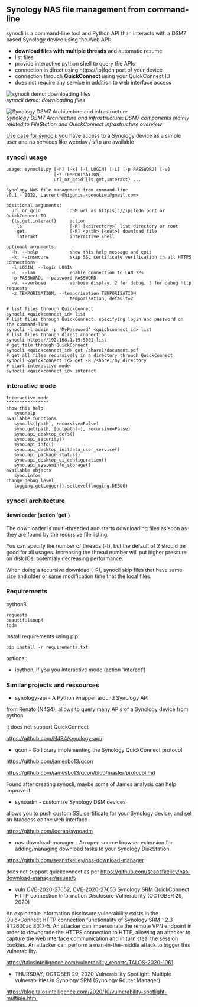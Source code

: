## Synology NAS file management from command-line

synocli is a command-line tool and Python API than interacts with a DSM7 based Synology device using the Web API:
* **download files with multiple threads** and automatic resume
* list files
* provide interactive python shell to query the APIs
* connection in direct using https://ip|fqdn:port of your device
* connection through **QuickConnect** using your QuickConnect ID
* does not require any service in addition to web interface access

![synocli demo: downloading files](doc/synocli_demo.gif)<br/>
_synocli demo: downloading files_

![Synology DSM7 Architecture and infrastructure](https://docs.google.com/drawings/d/e/2PACX-1vQd_4mqoAAbHgl8BaJM8FkwPZ9omRaxk7lN3ynpjuWvGZVb3FaJxl6km-R5Le4Pi9ejWBQhJqWUIzIs/pub?w=1900&h=1200)<br/>
_Synology DSM7 Architecture and infrastructure: DSM7 components mainly related to FileStation and QuickConnect infrastructure overview_

<ins>Use case for synocli</ins>: you have access to a Synology device as a simple user and no services like webdav / sftp are available

### synocli usage

```
usage: synocli.py [-h] [-k] [-l LOGIN] [-L] [-p PASSWORD] [-v]
                  [-z TEMPORISATION]
                  url_or_qcid {ls,get,interact} ...

Synology NAS file management from command-line
v0.1 - 2022, Laurent Ghigonis <ooookiwi@gmail.com>

positional arguments:
  url_or_qcid           DSM url as http[s]://ip|fqdn:port or QuickConnect ID
  {ls,get,interact}     action
    ls                  [-R] [<directory>] list directory or root
    get                 [-R] <path> [<out>] download file
    interact            interactive shell

optional arguments:
  -h, --help            show this help message and exit
  -k, --insecure        skip SSL certificate verification in all HTTPS connections
  -l LOGIN, --login LOGIN
  -L, --lan             enable connection to LAN IPs
  -p PASSWORD, --password PASSWORD
  -v, --verbose         verbose display, 2 for debug, 3 for debug http requests
  -z TEMPORISATION, --temporisation TEMPORISATION
                        temporisation, default=2

# list files through QuickConnect
synocli <quickconnect_id> list
# list files through QuickConnect, specifying login and password on the command-line
synocli -l admin -p 'MyPassword' <quickconnect_id> list
# list files through direct connection
synocli https://192.168.1.19:5001 list
# get file through QuickConnect
synocli <quickconnect_id> get /share1/document.pdf
# get all files recursively in a directory through QuickConnect
synocli <quickconnect_id> get -R /share1/my_directory
# start interactive mode
synocli <quickconnect_id> interact
```

### interactive mode

```
Interactive mode
^^^^^^^^^^^^^^^^
show this help
   synohelp
available functions
   syno.ls([path], recursive=False)
   syno.get(path, [outpath|-], recursive=False)
   syno.api_desktop_defs()
   syno.api_security()
   syno.api_info()
   syno.api_desktop_initdata_user_service()
   syno.api_package_status()
   syno.api_desktop_ui_configuration()
   syno.api_systeminfo_storage()
available objects
   syno.infos
change debug level
   logging.getLogger().setLevel(logging.DEBUG)
```

### synocli architecture

#### downloader (action 'get')

The downloader is multi-threaded and starts downloading files as soon as they are found by the recursive file listing.

You can specify the number of threads (-t), but the default of 2 should be good for all usages. Increasing the thread number will put higher pressure on disk IOs, potentialy decreasing performance.

When doing a recursive download (-R), synocli skip files that have same size and older or same modification time that the local files.

### Requirements

python3
```
requests
beautifulsoup4
tqdm
```

Install requirements using pip:
```
pip install -r requirements.txt
```

optional:
* ipython, if you you interactive mode (action 'interact')

### Similar projects and ressources

* synology-api - A Python wrapper around Synology API

from Renato (N4S4), allows to query many APIs of a Synology device from python

it does not support QuickConnect

https://github.com/N4S4/synology-api/

* qcon - Go library implementing the Synology QuickConnect protocol

https://github.com/jamesbo13/qcon

https://github.com/jamesbo13/qcon/blob/master/protocol.md

Found after creating synocli, maybe some of James analysis can help improve it.

* synoadm - customize Synology DSM devices

allows you to push custom SSL certificate for your Synology device, and set an htaccess on the web interface

https://github.com/looran/synoadm

* nas-download-manager - An open source browser extension for adding/managing download tasks to your Synology DiskStation.

https://github.com/seansfkelley/nas-download-manager

does not support quickconnect as per https://github.com/seansfkelley/nas-download-manager/issues/5


* vuln CVE-2020-27652, CVE-2020-27653 Synology SRM QuickConnect HTTP connection Information Disclosure Vulnerability (OCTOBER 29, 2020)

An exploitable information disclosure vulnerability exists in the QuickConnect HTTP connection functionality of Synology SRM 1.2.3 RT2600ac 8017-5. An attacker can impersonate the remote VPN endpoint in order to downgrade the HTTPS connection to HTTP, allowing an attacker to capture the web interface communication and in turn steal the session cookies. An attacker can perform a man-in-the-middle attack to trigger this vulnerability.

https://talosintelligence.com/vulnerability_reports/TALOS-2020-1061

* THURSDAY, OCTOBER 29, 2020 Vulnerability Spotlight: Multiple vulnerabilities in Synology SRM (Synology Router Manager)

https://blog.talosintelligence.com/2020/10/vulnerability-spotlight-multiple.html


